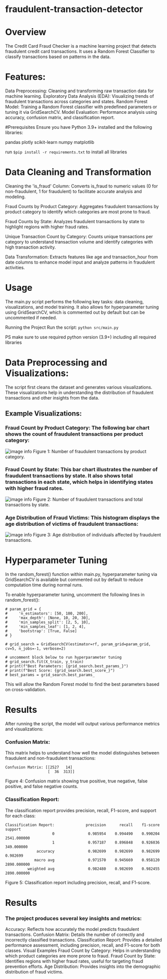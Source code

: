 # fraudulent-transaction-detector

# Overview
The Credit Card Fraud Checker is a machine learning project that detects fraudulent credit card transactions. It uses a Random Forest Classifier to classify transactions based on patterns in the data.

# Features:
Data Preprocessing: Cleaning and transforming raw transaction data for machine learning.
Exploratory Data Analysis (EDA): Visualizing trends of fraudulent transactions across categories and states.
Random Forest Model: Training a Random Forest classifier with predefined parameters or tuning it via GridSearchCV.
Model Evaluation: Performance analysis using accuracy, confusion matrix, and classification report.

#Prerequisites
Ensure you have Python 3.9+ installed and the following libraries:

pandas
plotly
scikit-learn
numpy
matplotlib

run ```$pip install -r requirements.txt``` to install all libraries

# Data Cleaning and Transformation
Cleaning the 'is_fraud' Column:
Converts is_fraud to numeric values (0 for non-fraudulent, 1 for fraudulent) to facilitate accurate analysis and modeling.

Fraud Counts by Product Category:
Aggregates fraudulent transactions by product category to identify which categories are most prone to fraud.

Fraud Counts by State:
Analyzes fraudulent transactions by state to highlight regions with higher fraud rates.

Unique Transaction Count by Category:
Counts unique transactions per category to understand transaction volume and identify categories with high transaction activity.

Data Transformation:
Extracts features like age and transaction_hour from date columns to enhance model input and analyze patterns in fraudulent activities.

# Usage

The main.py script performs the following key tasks: data cleaning, visualizations, and model training. It also allows for hyperparameter tuning using GridSearchCV, which is commented out by default but can be uncommented if needed.

Running the Project
Run the script:
```python src/main.py```

PS make sure to use required python version (3.9+) including all required libraries

# Data Preprocessing and Visualizations:

The script first cleans the dataset and generates various visualizations. These visualizations help in understanding the distribution of fraudulent transactions and other insights from the data.
## Example Visualizations:

### Fraud Count by Product Category: The following bar chart shows the count of fraudulent transactions per product category:
![image info](visualizations/fig1.png)
Figure 1: Number of fraudulent transactions by product category.

### Fraud Count by State: This bar chart illustrates the number of fraudulent transactions by state. It also shows total transactions in each state, which helps in identifying states with higher fraud rates.
![image info](visualizations/fig2.png)
Figure 2: Number of fraudulent transactions and total transactions by state.

### Age Distribution of Fraud Victims: This histogram displays the age distribution of victims of fraudulent transactions:
![image info](visualizations/fig3.png)
Figure 3: Age distribution of individuals affected by fraudulent transactions.

# Hyperparameter Tuning
In the random_forest() function within main.py, hyperparameter tuning via GridSearchCV is available but commented out by default to reduce computation time during normal runs.

To enable hyperparameter tuning, uncomment the following lines in random_forest():
``` 
# param_grid = {
#     'n_estimators': [50, 100, 200],
#     'max_depth': [None, 10, 20, 30],
#     'min_samples_split': [2, 5, 10],
#     'min_samples_leaf': [1, 2, 4],
#     'bootstrap': [True, False]
# }

# grid_search = GridSearchCV(estimator=rf, param_grid=param_grid, cv=5, n_jobs=-1, verbose=2)

# uncomment block below to run hyperparameter tuning
# grid_search.fit(X_train, y_train)
# print(f"Best Parameters: {grid_search.best_params_}")
# print(f"Best Score: {grid_search.best_score_}")
# best_params = grid_search.best_params_
```
This will allow the Random Forest model to find the best parameters based on cross-validation.

# Results
After running the script, the model will output various performance metrics and visualizations:

### Confusion Matrix: 
This matrix helps to understand how well the model distinguishes between fraudulent and non-fraudulent transactions:
``` 
Confusion Matrix: [[2527   14]
                   [  36  313]]
```
Figure 4: Confusion matrix showing true positive, true negative, false positive, and false negative counts.

### Classification Report: 
The classification report provides precision, recall, F1-score, and support for each class: 
```
Classification Report:              precision      recall    f1-score        support
                     0               0.985954    0.994490    0.990204    2541.000000
                     1               0.957187    0.896848    0.926036     349.000000
              accuracy               0.982699    0.982699    0.982699       0.982699
             macro avg               0.971570    0.945669    0.958120    2890.000000
          weighted avg               0.982480    0.982699    0.982455    2890.000000
```
Figure 5: Classification report including precision, recall, and F1-score.

# Results
### The project produces several key insights and metrics:

Accuracy: Reflects how accurately the model predicts fraudulent transactions.
Confusion Matrix: Details the number of correctly and incorrectly classified transactions.
Classification Report: Provides a detailed performance assessment, including precision, recall, and F1-score for both classes.
Visual Examples
Fraud Count by Category: Helps in understanding which product categories are more prone to fraud.
Fraud Count by State: Identifies regions with higher fraud rates, useful for targeting fraud prevention efforts.
Age Distribution: Provides insights into the demographic distribution of fraud victims.
